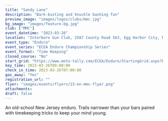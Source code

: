 ```yaml
---
title: "Sandy Lane"
description: "Bark-busting and knuckle bashing fun"
preview_image: "images/logos/clubs/mmc.jpg"
bg_image: "images/feature-bg.jpg"
club: ["MMC"]
event_datetime: "2023-03-26"
location: "Interboro Gun Club, 2587 County Road 563, Egg Harbor City, NJ"
event_type: "Enduro"
event_series: "ECEA Enduro Championship Series"
event_format: "Time Keeping"
closed_course: "No"
start_grid: "https://www.moto-tally.com/ECEA/Enduro/StartingGrid.aspx?EY=2023&EID=3"
key_time: 2023-03-26T09:00:00
check_in_time: 2023-03-26T07:00:00
gas_away: "Yes"
registration_url: ""
flyer: "images/events/flyers/23-en-mmc-flyer.png"
attachments:
draft: false
---
```


An old-school New Jersey enduro. Trails narrower than your bars paired with timekeeping tricks to keep your mind young.